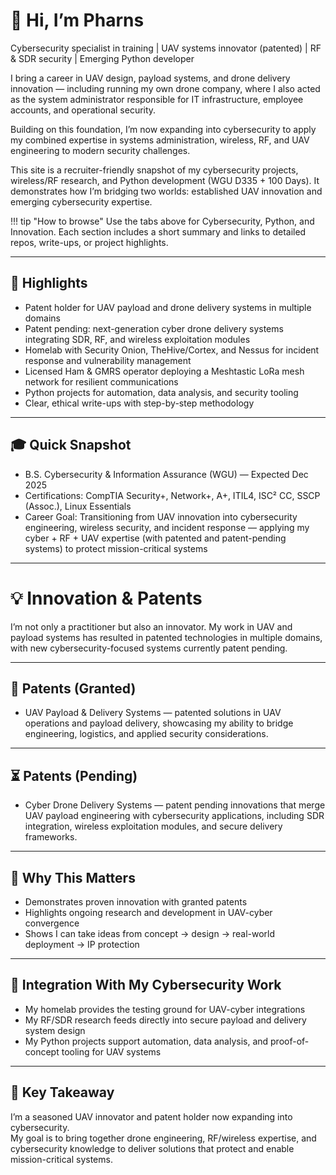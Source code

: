 # 👋 Hi, I’m Pharns

Cybersecurity specialist in training | UAV systems innovator (patented) | RF & SDR security | Emerging Python developer  

I bring a career in UAV design, payload systems, and drone delivery innovation — including running my own drone company, where I also acted as the system administrator responsible for IT infrastructure, employee accounts, and operational security.  

Building on this foundation, I’m now expanding into cybersecurity to apply my combined expertise in systems administration, wireless, RF, and UAV engineering to modern security challenges.  

This site is a recruiter-friendly snapshot of my cybersecurity projects, wireless/RF research, and Python development (WGU D335 + 100 Days). It demonstrates how I’m bridging two worlds: established UAV innovation and emerging cybersecurity expertise.  

!!! tip "How to browse"
    Use the tabs above for Cybersecurity, Python, and Innovation. Each section includes a short summary and links to detailed repos, write-ups, or project highlights.

---

## 🚀 Highlights
- Patent holder for UAV payload and drone delivery systems in multiple domains  
- Patent pending: next-generation cyber drone delivery systems integrating SDR, RF, and wireless exploitation modules  
- Homelab with Security Onion, TheHive/Cortex, and Nessus for incident response and vulnerability management  
- Licensed Ham & GMRS operator deploying a Meshtastic LoRa mesh network for resilient communications  
- Python projects for automation, data analysis, and security tooling  
- Clear, ethical write-ups with step-by-step methodology  

---

## 🎓 Quick Snapshot
- B.S. Cybersecurity & Information Assurance (WGU) — Expected Dec 2025  
- Certifications: CompTIA Security+, Network+, A+, ITIL4, ISC² CC, SSCP (Assoc.), Linux Essentials  
- Career Goal: Transitioning from UAV innovation into cybersecurity engineering, wireless security, and incident response — applying my cyber + RF + UAV expertise (with patented and patent-pending systems) to protect mission-critical systems  

---

# 💡 Innovation & Patents

I’m not only a practitioner but also an innovator. My work in UAV and payload systems has resulted in patented technologies in multiple domains, with new cybersecurity-focused systems currently patent pending.  

---

## 📜 Patents (Granted)
- UAV Payload & Delivery Systems — patented solutions in UAV operations and payload delivery, showcasing my ability to bridge engineering, logistics, and applied security considerations.  

---

## ⏳ Patents (Pending)
- Cyber Drone Delivery Systems — patent pending innovations that merge UAV payload engineering with cybersecurity applications, including SDR integration, wireless exploitation modules, and secure delivery frameworks.  

---

## 🔑 Why This Matters
- Demonstrates proven innovation with granted patents  
- Highlights ongoing research and development in UAV-cyber convergence  
- Shows I can take ideas from concept → design → real-world deployment → IP protection  

---

## 🌟 Integration With My Cybersecurity Work
- My homelab provides the testing ground for UAV-cyber integrations  
- My RF/SDR research feeds directly into secure payload and delivery system design  
- My Python projects support automation, data analysis, and proof-of-concept tooling for UAV systems  

---

## 📌 Key Takeaway
I’m a seasoned UAV innovator and patent holder now expanding into cybersecurity.  
My goal is to bring together drone engineering, RF/wireless expertise, and cybersecurity knowledge to deliver solutions that protect and enable mission-critical systems.  
